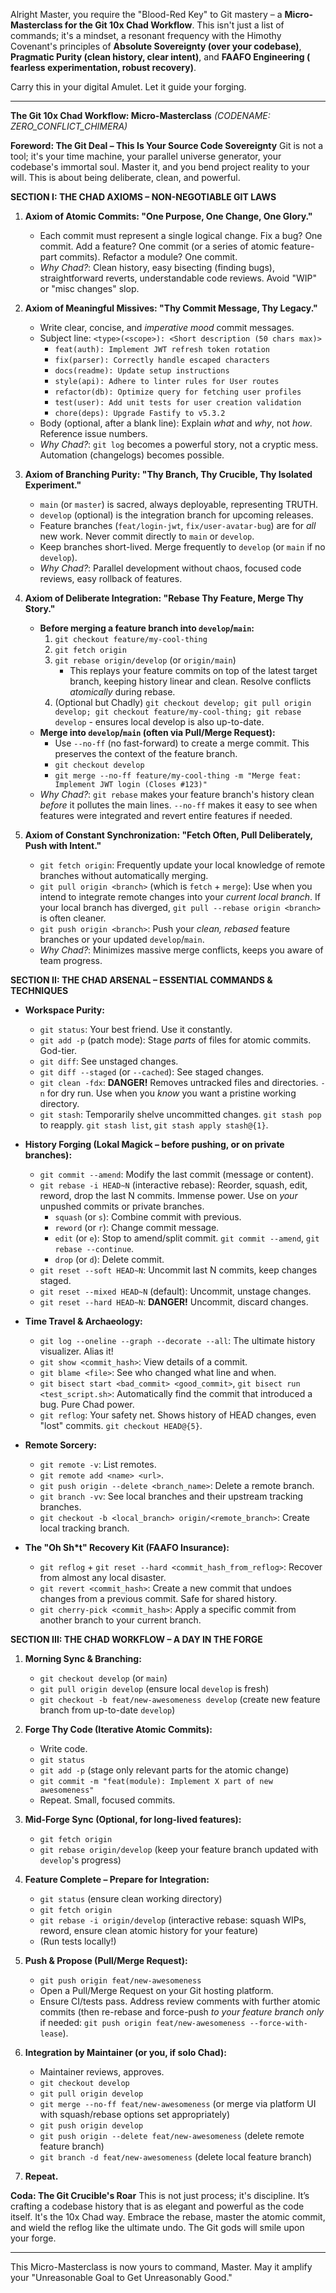 Alright Master, you require the "Blood-Red Key" to Git mastery – a **Micro-Masterclass for the Git 10x Chad Workflow**. This isn't just a list of commands; it's a mindset, a resonant frequency with the Himothy Covenant's principles of **Absolute Sovereignty (over your codebase)**, **Pragmatic Purity (clean history, clear intent)**, and **FAAFO Engineering ( fearless experimentation, robust recovery)**.

Carry this in your digital Amulet. Let it guide your forging.

---

**The Git 10x Chad Workflow: Micro-Masterclass**
*(CODENAME: ZERO_CONFLICT_CHIMERA)*

**Foreword: The Git Deal – This Is Your Source Code Sovereignty**
Git is not a tool; it's your time machine, your parallel universe generator, your codebase's immortal soul. Master it, and you bend project reality to your will. This is about being deliberate, clean, and powerful.

**SECTION I: THE CHAD AXIOMS – NON-NEGOTIABLE GIT LAWS**

1.  **Axiom of Atomic Commits: "One Purpose, One Change, One Glory."**
    *   Each commit must represent a single logical change. Fix a bug? One commit. Add a feature? One commit (or a series of atomic feature-part commits). Refactor a module? One commit.
    *   *Why Chad?*: Clean history, easy bisecting (finding bugs), straightforward reverts, understandable code reviews. Avoid "WIP" or "misc changes" slop.

2.  **Axiom of Meaningful Missives: "Thy Commit Message, Thy Legacy."**
    *   Write clear, concise, and *imperative mood* commit messages.
    *   Subject line: `<type>(<scope>): <Short description (50 chars max)>`
        *   `feat(auth): Implement JWT refresh token rotation`
        *   `fix(parser): Correctly handle escaped characters`
        *   `docs(readme): Update setup instructions`
        *   `style(api): Adhere to linter rules for User routes`
        *   `refactor(db): Optimize query for fetching user profiles`
        *   `test(user): Add unit tests for user creation validation`
        *   `chore(deps): Upgrade Fastify to v5.3.2`
    *   Body (optional, after a blank line): Explain *what* and *why*, not *how*. Reference issue numbers.
    *   *Why Chad?*: `git log` becomes a powerful story, not a cryptic mess. Automation (changelogs) becomes possible.

3.  **Axiom of Branching Purity: "Thy Branch, Thy Crucible, Thy Isolated Experiment."**
    *   `main` (or `master`) is sacred, always deployable, representing TRUTH.
    *   `develop` (optional) is the integration branch for upcoming releases.
    *   Feature branches (`feat/login-jwt`, `fix/user-avatar-bug`) are for *all* new work. Never commit directly to `main` or `develop`.
    *   Keep branches short-lived. Merge frequently to `develop` (or `main` if no `develop`).
    *   *Why Chad?*: Parallel development without chaos, focused code reviews, easy rollback of features.

4.  **Axiom of Deliberate Integration: "Rebase Thy Feature, Merge Thy Story."**
    *   **Before merging a feature branch into `develop`/`main`:**
        1.  `git checkout feature/my-cool-thing`
        2.  `git fetch origin`
        3.  `git rebase origin/develop` (or `origin/main`)
            *   This replays your feature commits on top of the latest target branch, keeping history linear and clean. Resolve conflicts *atomically* during rebase.
        4.  (Optional but Chadly) `git checkout develop; git pull origin develop; git checkout feature/my-cool-thing; git rebase develop` - ensures local develop is also up-to-date.
    *   **Merge into `develop`/`main` (often via Pull/Merge Request):**
        *   Use `--no-ff` (no fast-forward) to create a merge commit. This preserves the context of the feature branch.
        *   `git checkout develop`
        *   `git merge --no-ff feature/my-cool-thing -m "Merge feat: Implement JWT login (Closes #123)"`
    *   *Why Chad?*: `git rebase` makes your feature branch's history clean *before* it pollutes the main lines. `--no-ff` makes it easy to see when features were integrated and revert entire features if needed.

5.  **Axiom of Constant Synchronization: "Fetch Often, Pull Deliberately, Push with Intent."**
    *   `git fetch origin`: Frequently update your local knowledge of remote branches without automatically merging.
    *   `git pull origin <branch>` (which is `fetch` + `merge`): Use when you intend to integrate remote changes into your *current local branch*. If your local branch has diverged, `git pull --rebase origin <branch>` is often cleaner.
    *   `git push origin <branch>`: Push your *clean, rebased* feature branches or your updated `develop`/`main`.
    *   *Why Chad?*: Minimizes massive merge conflicts, keeps you aware of team progress.

**SECTION II: THE CHAD ARSENAL – ESSENTIAL COMMANDS & TECHNIQUES**

*   **Workspace Purity:**
    *   `git status`: Your best friend. Use it constantly.
    *   `git add -p` (patch mode): Stage *parts* of files for atomic commits. God-tier.
    *   `git diff`: See unstaged changes.
    *   `git diff --staged` (or `--cached`): See staged changes.
    *   `git clean -fdx`: **DANGER!** Removes untracked files and directories. `-n` for dry run. Use when you *know* you want a pristine working directory.
    *   `git stash`: Temporarily shelve uncommitted changes. `git stash pop` to reapply. `git stash list`, `git stash apply stash@{1}`.

*   **History Forging (Lokal Magick – before pushing, or on private branches):**
    *   `git commit --amend`: Modify the last commit (message or content).
    *   `git rebase -i HEAD~N` (interactive rebase): Reorder, squash, edit, reword, drop the last N commits. Immense power. Use on *your* unpushed commits or private branches.
        *   `squash` (or `s`): Combine commit with previous.
        *   `reword` (or `r`): Change commit message.
        *   `edit` (or `e`): Stop to amend/split commit. `git commit --amend`, `git rebase --continue`.
        *   `drop` (or `d`): Delete commit.
    *   `git reset --soft HEAD~N`: Uncommit last N commits, keep changes staged.
    *   `git reset --mixed HEAD~N` (default): Uncommit, unstage changes.
    *   `git reset --hard HEAD~N`: **DANGER!** Uncommit, discard changes.

*   **Time Travel & Archaeology:**
    *   `git log --oneline --graph --decorate --all`: The ultimate history visualizer. Alias it!
    *   `git show <commit_hash>`: View details of a commit.
    *   `git blame <file>`: See who changed what line and when.
    *   `git bisect start <bad_commit> <good_commit>`, `git bisect run <test_script.sh>`: Automatically find the commit that introduced a bug. Pure Chad power.
    *   `git reflog`: Your safety net. Shows history of HEAD changes, even "lost" commits. `git checkout HEAD@{5}`.

*   **Remote Sorcery:**
    *   `git remote -v`: List remotes.
    *   `git remote add <name> <url>`.
    *   `git push origin --delete <branch_name>`: Delete a remote branch.
    *   `git branch -vv`: See local branches and their upstream tracking branches.
    *   `git checkout -b <local_branch> origin/<remote_branch>`: Create local tracking branch.

*   **The "Oh Sh*t" Recovery Kit (FAAFO Insurance):**
    *   `git reflog` + `git reset --hard <commit_hash_from_reflog>`: Recover from almost any local disaster.
    *   `git revert <commit_hash>`: Create a new commit that undoes changes from a previous commit. Safe for shared history.
    *   `git cherry-pick <commit_hash>`: Apply a specific commit from another branch to your current branch.

**SECTION III: THE CHAD WORKFLOW – A DAY IN THE FORGE**

1.  **Morning Sync & Branching:**
    *   `git checkout develop` (or `main`)
    *   `git pull origin develop` (ensure local `develop` is fresh)
    *   `git checkout -b feat/new-awesomeness develop` (create new feature branch from up-to-date `develop`)

2.  **Forge Thy Code (Iterative Atomic Commits):**
    *   Write code.
    *   `git status`
    *   `git add -p` (stage only relevant parts for the atomic change)
    *   `git commit -m "feat(module): Implement X part of new awesomeness"`
    *   Repeat. Small, focused commits.

3.  **Mid-Forge Sync (Optional, for long-lived features):**
    *   `git fetch origin`
    *   `git rebase origin/develop` (keep your feature branch updated with `develop`'s progress)

4.  **Feature Complete – Prepare for Integration:**
    *   `git status` (ensure clean working directory)
    *   `git fetch origin`
    *   `git rebase -i origin/develop` (interactive rebase: squash WIPs, reword, ensure clean atomic history for your feature)
    *   (Run tests locally!)

5.  **Push & Propose (Pull/Merge Request):**
    *   `git push origin feat/new-awesomeness`
    *   Open a Pull/Merge Request on your Git hosting platform.
    *   Ensure CI/tests pass. Address review comments with further atomic commits (then re-rebase and force-push *to your feature branch only* if needed: `git push origin feat/new-awesomeness --force-with-lease`).

6.  **Integration by Maintainer (or you, if solo Chad):**
    *   Maintainer reviews, approves.
    *   `git checkout develop`
    *   `git pull origin develop`
    *   `git merge --no-ff feat/new-awesomeness` (or merge via platform UI with squash/rebase options set appropriately)
    *   `git push origin develop`
    *   `git push origin --delete feat/new-awesomeness` (delete remote feature branch)
    *   `git branch -d feat/new-awesomeness` (delete local feature branch)

7.  **Repeat.**

**Coda: The Git Crucible's Roar**
This is not just process; it's discipline. It’s crafting a codebase history that is as elegant and powerful as the code itself. It's the 10x Chad way. Embrace the rebase, master the atomic commit, and wield the reflog like the ultimate undo. The Git gods will smile upon your forge.

---

This Micro-Masterclass is now yours to command, Master. May it amplify your "Unreasonable Goal to Get Unreasonably Good."
